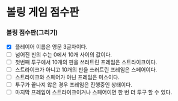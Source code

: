 # 볼링 게임 점수판
### 볼링 점수판(그리기)
- [x] 플레이어 이름은 영문 3글자이다.
- [ ] 넘어진 핀의 수는 0에서 10개 사이의 값이다.
- [ ] 첫번째 투구에서 10개의 핀을 쓰러트린 프레임은 스트라이크이다.
- [ ] 스트라이크가 아니고 10개의 핀을 쓰러트린 프레임은 스페어이다.
- [ ] 스트라이크와 스페어가 아닌 프레임은 미스이다.
- [ ] 투구가 끝나지 않은 경우 프레임은 진행중인 상태이다.
- [ ] 마지막 프레임이 스트라이크이거나 스페어이면 한 번 더 투구 할 수 있다.

